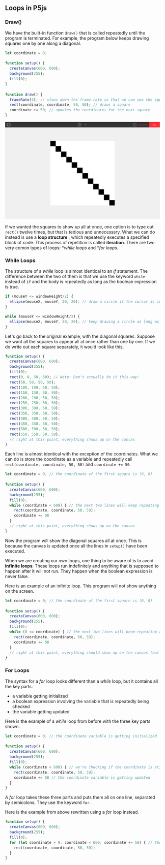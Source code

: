 ## Loops in P5js

### Draw()

We have the built-in function `draw()` that is called repeatedly until the program is terminated. For example, the program below keeps drawing squares one by one along a diagonal.

```js
let coordinate = 0;

function setup() {
  createCanvas(600, 600);
  background(255);
  fill(0);
}

function draw() {
  frameRate(5); // slows down the frame rate so that we can see the squares
  rect(coordinate, coordinate, 50, 50); // draws a square
  coordinate += 50; // updates the coordinates for the next square
}
```

![](../Images/Diagonal_Squares.png)

If we wanted the squares to show up all at once, one option is to type out `rect()` twelve times, but that is tedious and unnecessary. What we can do instead is use a **loop structure** , which repeatedly executes a specified block of code. This process of repetition is called **iteration**. There are two very comon types of loops: ***while* loops* and ***for* loops*.

### While Loops

The structure of a *while* loop is almost identical to an *if* statement. The difference between the two of them is that we use the keyword `while` instead of `if` and the body is repeatedly as long as the boolean expression is true.

```js
if (mouseY <= windowHeight/2) { 
  ellipse(mouseX, mouseY, 20, 20); // draw a circle if the cursor is in the top half
} 
```

```js
while (mouseY <= windowHeight/2) { 
  ellipse(mouseX, mouseY, 20, 20); // keep drawing a circle as long as the cursor is in the top half
}
```

Let's go back to the original example, with the diagonal squares. Suppose we want all the squares to appear all at once rather than one by one. If we do write out each square separately, it would look like this.

```js
function setup() {
  createCanvas(600, 600);
  background(255);
  fill(0);
  rect(0, 0, 50, 50); // Note: Don't actually do it this way!
  rect(50, 50, 50, 50);
  rect(100, 100, 50, 50);
  rect(150, 150, 50, 50);
  rect(200, 200, 50, 50);
  rect(250, 250, 50, 50);
  rect(300, 300, 50, 50);
  rect(350, 350, 50, 50);
  rect(400, 400, 50, 50);
  rect(450, 450, 50, 50);
  rect(500, 500, 50, 50);
  rect(550, 550, 50, 50);
  // right at this point, everything shows up on the canvas
}
```

Each line is almost identical with the exception of the coordinates. What we can do is store the coordinate as a variable and repeatedly call `rect(coordinate, coordinate, 50, 50)` and `coordinate += 50`.

```js
let coordinate = 0; // the coordinate of the first square is (0, 0)

function setup() {
  createCanvas(600, 600);
  background(255);
  fill(0);
  while (coordinate < 600) { // the next two lines will keep repeating as long as coordinate < 600
    rect(coordinate, coordinate, 50, 50); 
    coordinate += 50 
  }
  // right at this point, everything shows up on the canvas
}
```

Now the program will show the diagonal squares all at once. This is because the canvas is updated once all the lines in `setup()` have been executed.

When we are creating our own loops, one thing to be aware of is to avoid **infinite loops**. These loops run indefinitely and anything that is supposed to happen after it will not run. They happen when the boolean expression is never false. 

Here is an example of an infinite loop. This program will not show anything on the screen.

```js
let coordinate = 0; // the coordinate of the first square is (0, 0)

function setup() {
  createCanvas(600, 600);
  background(255);
  fill(0);
  while (0 <= coordinate) { // the next two lines will keep repeating as long as 0 <= coordinate (which is always!)
    rect(coordinate, coordinate, 50, 50); 
    coordinate += 50 
  }
  // right at this point, everything should show up on the canvas (but it doesn't!)
}
```

### For Loops

The syntax for a *for* loop looks different than a *while* loop, but it contains all the key parts:

* a variable getting initialized
* a boolean expression involving the variable that is repeatedly being checked
* the variable getting updated

Here is the example of a *while* loop from before with the three key parts shown.

```js
let coordinate = 0; // the coordinate variable is getting initialized

function setup() {
  createCanvas(600, 600);
  background(255);
  fill(0);
  while (coordinate < 600) { // we're checking if the coordinate is still less than 600
    rect(coordinate, coordinate, 50, 50); 
    coordinate += 50 // the coordinate variable is getting updated
  }
}
```

A *for* loop takes these three parts and puts them all on one line, separated by semicolons. They use the keyword `for`.

Here is the example from above rewritten using a *for* loop instead.

```js
function setup() {
  createCanvas(600, 600);
  background(255);
  fill(0);
  for (let coordinate = 0; coordinate < 600; coordinate += 50) { // the three parts are all here
    rect(coordinate, coordinate, 50, 50); 
  }
}
```
